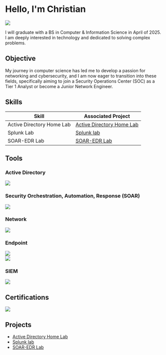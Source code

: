 # Hello, I'm Christian
<a href="https://www.linkedin.com/in/christianclarkva123/"><img src="https://img.shields.io/badge/-LinkedIn-0072b1?&style=for-the-badge&logo=linkedin&logoColor=white" /></a>

I will graduate with a BS in Computer & Information Science in April of 2025. I am deeply interested in technology and dedicated to solving complex problems.

## Objective

My journey in computer science has led me to develop a passion for networking and cybersecurity, and I am now eager to transition into these fields, specifically aiming to join a Security Operations Center (SOC) as a Tier 1 Analyst or become a Junior Network Engineer.

## Skills

| Skill                                         | Associated Project         |
|-----------------------------------------------|----------------------------|
| Active Directory Home Lab          | <a href="https://github.com/christianclark123/Active-Directory/tree/main">Active Directory Home Lab </a> |
| Splunk Lab                         | <a href="https://github.com/christianclark123/Splunk-Lab">Splunk lab</a> |
| SOAR-EDR Lab                       | <a href="https://github.com/christianclark123/SOAR-EDR-Lab">SOAR-EDR Lab</a> |
## Tools

### Active Directory
<div>
    <img src="https://img.shields.io/badge/-Microsoft%20Server%20Manager-0078D4?style=for-the-badge&logo=Windows&logoColor=white" />
</div>

### Security Orchestration, Automation, Response (SOAR)
<div>
    <img src="https://img.shields.io/badge/-Tines-00A4EF?&style=for-the-badge&logo=Microsoft&logoColor=white" />
</div>

### Network
<div>
    <img src="https://img.shields.io/badge/-Wireshark-1679A7?&style=for-the-badge&logo=Wireshark&logoColor=white" />
</div>

### Endpoint
<div>
    <img src="https://img.shields.io/badge/-Microsoft_Defender_for_Endpoint-00A4EF?&style=for-the-badge&logo=Microsoft&logoColor=white" />
</div>
<div>
    <img src="https://img.shields.io/badge/-LimaCharlie-00A4EF?&style=for-the-badge&logo=Microsoft&logoColor=white" />
</div>

### SIEM
<div>
    <img src="https://img.shields.io/badge/-Splunk-000000?&style=for-the-badge&logo=Splunk&logoColor=white" />
</div>

## Certifications
<div>
<img src="https://img.shields.io/badge/-Security%2B-FF0000?&style=for-the-badge&logo=CompTIA&logoColor=white" />
</div>

## Projects
- <a href="https://github.com/christianclark123/Active-Directory/tree/main">Active Directory Home Lab </a>
- <a href="https://github.com/christianclark123/Splunk-Lab">Splunk lab</a>
- <a href="https://github.com/christianclark123/SOAR-EDR-Lab">SOAR-EDR Lab</a>
